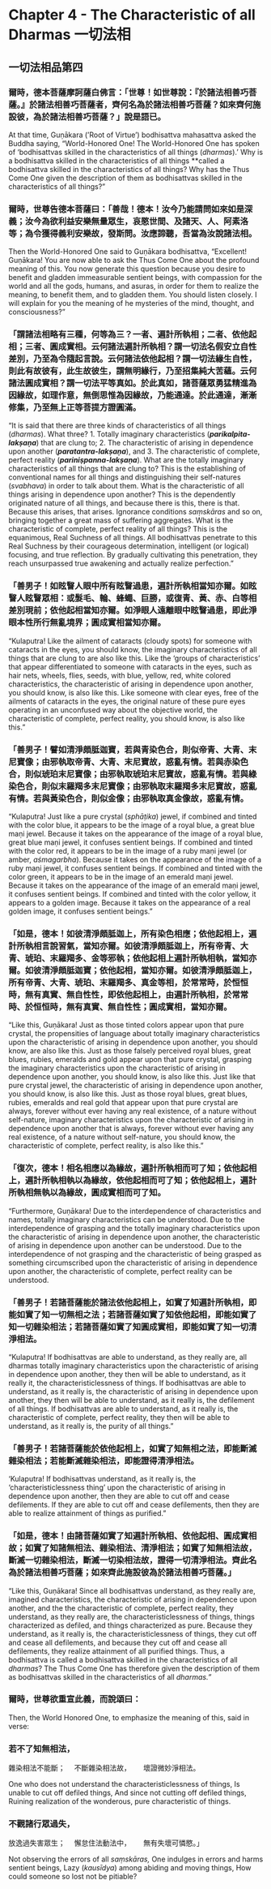 # Chapter 4 - The Characteristic of all Dharmas 一切法相

## **一切法相品第四**

### 爾時，德本菩薩摩訶薩白佛言：「世尊！如世尊說：『於諸法相善巧菩薩。』於諸法相善巧菩薩者，齊何名為於諸法相善巧菩薩？如來齊何施設彼，為於諸法相善巧菩薩？」說是語已。

At that time, Guṇākara (’Root of Virtue’) bodhisattva mahasattva  asked the Buddha saying, “World-Honored One! The World-Honored One has spoken of ‘bodhisattvas skilled in the characteristics of all things (*dharmas*).’ Why is a bodhisattva skilled in the characteristics of all things **called a bodhisattva skilled in the characteristics of all things? Why has the Thus Come One given the description of them as bodhisattvas skilled in the characteristics of all things?” 

### 爾時，世尊告德本菩薩曰：「善哉！德本！汝今乃能請問如來如是深義；汝今為欲利益安樂無量眾生，哀愍世間、及諸天、人、阿素洛等；為令獲得義利安樂故，發斯問。汝應諦聽，吾當為汝說諸法相。

Then the World-Honored One said to Guṇākara bodhisattva, “Excellent! Guṇākara! You are now able to ask the Thus Come One about the profound meaning of this. You now generate this question because you desire to benefit and gladden immeasurable sentient beings, with compassion for the world and all the gods, humans, and asuras, in order for them to realize the meaning, to benefit them, and to gladden them. You should listen closely. I will explain for you the meaning of he mysteries of the mind, thought, and consciousness?”   

### 「謂諸法相略有三種，何等為三？一者、遍計所執相；二者、依他起相；三者、圓成實相。云何諸法遍計所執相？謂一切法名假安立自性差別，乃至為令隨起言說。云何諸法依他起相？謂一切法緣生自性，則此有故彼有，此生故彼生，謂無明緣行，乃至招集純大苦蘊。云何諸法圓成實相？謂一切法平等真如。於此真如，諸菩薩眾勇猛精進為因緣故，如理作意，無倒思惟為因緣故，乃能通達。於此通達，漸漸修集，乃至無上正等菩提方證圓滿。

“It is said that there are three kinds of characteristics of all things (*dharmas*). What three? 1. Totally imaginary characteristics (***parikalpita-lakṣaṇa***) that are clung to; 2. The characteristic of arising in dependence upon another (***paratantra-lakṣaṇa***), and 3. The characteristic of complete, perfect reality (***pariniṣpanna-lakṣaṇa***). What are the totally imaginary characteristics of all things that are clung to? This is the establishing of conventional names for all things and distinguishing their self-natures (*svabhava*) in order to talk about them. What is the characteristic of all things arising in dependence upon another? This is the dependently originated nature of all things, and because there is this, there is that. Because this arises, that arises. Ignorance conditions *saṃskāras* and so on, bringing together a great mass of suffering aggregates. What is the characteristic of complete, perfect reality of all things? This is the equanimous, Real Suchness of all things. All bodhisattvas penetrate to this Real Suchness by their courageous determination, intelligent (or logical) focusing, and true reflection. By gradually cultivating this penetration, they reach unsurpassed true awakening and actually realize perfection.”

### 「善男子！如眩瞖人眼中所有眩瞖過患，遍計所執相當知亦爾。如眩瞖人眩瞖眾相：或髮毛、輪、蜂蠅、巨勝，或復青、黃、赤、白等相差別現前；依他起相當知亦爾。如淨眼人遠離眼中眩瞖過患，即此淨眼本性所行無亂境界；圓成實相當知亦爾。

“Kulaputra! Like the ailment of cataracts (cloudy spots) for someone with cataracts in the eyes, you  should know, the imaginary characteristics of all things that are clung to are also like this. Like the ‘groups of characteristics’ that appear differentiated to someone with cataracts in the eyes, such as hair nets, wheels, flies, seeds, with blue, yellow, red, white colored characteristics, the characteristic of arising in dependence upon another, you should know, is also like this. Like someone with clear eyes, free of the ailments of cataracts in the eyes, the original nature of these pure eyes operating in an unconfused way about the objective world, the characteristic of complete, perfect reality, you should know, is also like this.”                  

### 「善男子！譬如清淨頗胝迦寶，若與青染色合，則似帝青、大青、末尼寶像；由邪執取帝青、大青、末尼寶故，惑亂有情。若與赤染色合，則似琥珀末尼寶像；由邪執取琥珀末尼寶故，惑亂有情。若與綠染色合，則似末羅羯多末尼寶像；由邪執取末羅羯多末尼寶故，惑亂有情。若與黃染色合，則似金像；由邪執取真金像故，惑亂有情。

“Kulaputra! Just like a pure crystal (*sphāṭika*) jewel, if combined and tinted with the color blue, it appears to be the image of a royal blue, a great blue maṇi jewel. Because it takes on the appearance of the image of a royal blue, great blue maṇi jewel, it confuses sentient beings. If combined and tinted with the color red, it appears to be in the image of a ruby maṇi jewel (or amber, *aśmagarbha*). Because it takes on the appearance of the image of a ruby maṇi jewel, it confuses sentient beings. If combined and tinted with the color green, it appears to be in the image of an emerald maṇi jewel. Because it takes on the appearance of the image of an emerald maṇi jewel, it confuses sentient beings. If combined and tinted with the color yellow, it appears to a golden image. Because it takes on the appearance of a real golden image, it confuses sentient beings.”

### 「如是，德本！如彼清淨頗胝迦上，所有染色相應；依他起相上，遍計所執相言說習氣，當知亦爾。如彼清淨頗胝迦上，所有帝青、大青、琥珀、末羅羯多、金等邪執；依他起相上遍計所執相執，當知亦爾。如彼清淨頗胝迦寶；依他起相，當知亦爾。如彼清淨頗胝迦上，所有帝青、大青、琥珀、末羅羯多、真金等相，於常常時，於恒恒時，無有真實、無自性性，即依他起相上，由遍計所執相，於常常時、於恒恒時，無有真實、無自性性；圓成實相，當知亦爾。

“Like this, Guṇākara! Just as those tinted colors appear upon that pure crystal, the propensities of language about totally imaginary characteristics upon the characteristic of arising in dependence upon another, you should know, are also like this. Just as those falsely perceived royal blues, great blues, rubies, emeralds and gold appear upon that pure crystal, grasping the imaginary characteristics upon the characteristic of arising in dependence upon another, you should know, is also like this. Just like that pure crystal jewel, the characteristic of arising in dependence upon another, you should know, is also like this. Just as those royal blues, great blues, rubies, emeralds and real gold that appear upon that pure crystal are always, forever without ever having any real existence, of a nature without self-nature, imaginary characteristics upon the characteristic of arising in dependence upon another that is always, forever without ever having any real existence, of a nature without self-nature, you should know, the characteristic of complete, perfect reality, is also like this.” 

### 「復次，德本！相名相應以為緣故，遍計所執相而可了知；依他起相上，遍計所執相執以為緣故，依他起相而可了知；依他起相上，遍計所執相無執以為緣故，圓成實相而可了知。

“Furthermore, Guṇākara! Due to the interdependence of characteristics and names, totally imaginary characteristics can be understood. Due to the interdependence of grasping and the totally imaginary characteristics upon the characteristic of arising in dependence upon another, the characteristic of arising in dependence upon another can be understood. Due to the interdependence of not grasping and the characteristic of being grasped as something circumscribed upon the characteristic of arising in dependence upon another, the characteristic of complete, perfect reality can be understood. 

### 「善男子！若諸菩薩能於諸法依他起相上，如實了知遍計所執相，即能如實了知一切無相之法；若諸菩薩如實了知依他起相，即能如實了知一切雜染相法；若諸菩薩如實了知圓成實相，即能如實了知一切清淨相法。

“Kulaputra! If bodhisattvas are able to understand, as they really are, all dharmas totally imaginary characteristics upon the characteristic of arising in dependence upon another, they then will be able to understand, as it really it, the characteristiclessness of things. If bodhisattvas are able to understand, as it really is, the characteristic of arising in dependence upon another, they then will be able to understand, as it really is, the defilement of all things. If bodhisattvas are able to understand, as it really is, the characteristic of complete, perfect reality, they then will be able to understand, as it really is, the purity of all things.” 

### 「善男子！若諸菩薩能於依他起相上，如實了知無相之法，即能斷滅雜染相法；若能斷滅雜染相法，即能證得清淨相法。

‘Kulaputra! If bodhisattvas understand, as it really is, the ‘characteristiclessness thing’ upon the characteristic of arising in dependence upon another, then they are able to cut off and cease  defilements. If they are able to cut off and cease defilements, then they are able to realize attainment of things as purified.”

### 「如是，德本！由諸菩薩如實了知遍計所執相、依他起相、圓成實相故；如實了知諸無相法、雜染相法、清淨相法；如實了知無相法故，斷滅一切雜染相法，斷滅一切染相法故，證得一切清淨相法。齊此名為於諸法相善巧菩薩；如來齊此施設彼為於諸法相善巧菩薩。」

“Like this, Guṇākara! Since all bodhisattvas understand, as they really are, imagined characteristics, the characteristic of arising in dependence upon another, and the the characteristic of complete, perfect reality, they understand, as they really are, the characteristiclessness of things, things characterized as defiled, and things characterized as pure. Because they understand, as it really is, the characteristiclessness of things, they cut off and cease all defilements, and because they cut off and cease all defilements, they realize attainment of all purified things. Thus, a bodhisattva is called a bodhisattva skilled in the characteristics of all *dharmas*? The Thus Come One has therefore given the description of them as bodhisattvas skilled in the characteristics of all *dharmas.”*     

### 爾時，世尊欲重宣此義，而說頌曰：

Then, the World Honored One, to emphasize the meaning of this, said in verse:  

### 若不了知無相法，　　
雜染相法不能斷；　
不斷雜染相法故，　　
壞證微妙淨相法。

One who does not understand the characteristiclessness of things, 
Is unable to cut off defiled things, 
And since not cutting off defiled things, 
Ruining realization of the wonderous, pure characteristic of things.

### 不觀諸行眾過失，　　
放逸過失害眾生；　
懈怠住法動法中，　　
無有失壞可憐愍。」

Not observing the errors of all *saṃskāras,* 
One indulges in errors and harms sentient beings,
Lazy (*kausīdya*) among abiding and moving things,
How could someone so lost not be pitiable?